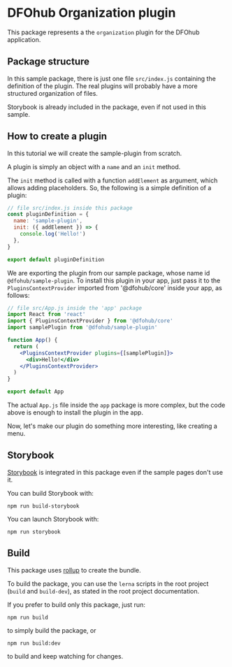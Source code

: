 # DFOhub Organization plugin

This package represents a the `organization` plugin for the DFOhub application.

## Package structure

In this sample package, there is just one file `src/index.js` containing the definition of the plugin. The real plugins will probably have a more structured organization of files. 

Storybook is already included in the package, even if not used in this sample.

## How to create a plugin

In this tutorial we will create the sample-plugin from scratch.

A plugin is simply an object with a `name` and an `init` method.

The `init` method is called with a function `addElement` as argument, which allows adding placeholders. So, the following is a simple definition of a plugin:

```js
// file src/index.js inside this package
const pluginDefinition = {
  name: 'sample-plugin',
  init: ({ addElement }) => {
    console.log('Hello!')
  },
}

export default pluginDefinition
```

We are exporting the plugin from our sample package, whose name id `@dfohub/sample-plugin`.
To install this plugin in your app, just pass it to the `PluginsContextProvider` imported from '@dfohub/core' inside your app, as follows:

```jsx
// file src/App.js inside the 'app' package
import React from 'react'
import { PluginsContextProvider } from '@dfohub/core'
import samplePlugin from '@dfohub/sample-plugin'

function App() {
  return (
    <PluginsContextProvider plugins={[samplePlugin]}>
      <div>Hello!</div>
    </PluginsContextProvider>
  )
}

export default App
```

The actual `App.js` file inside the `app` package is more complex, but the code above is enough to install the plugin in the app.

Now, let's make our plugin do something more interesting, like creating a menu.

## Storybook

[Storybook](https://storybook.js.org/) is integrated in this package even if the sample pages don't use it.

You can build Storybook with:

```shell script
npm run build-storybook
```

You can launch Storybook with:

```shell script
npm run storybook
```

## Build

This package uses [rollup](https://rollupjs.org/guide/en/) to create the bundle.

To build the package, you can use the `lerna` scripts in the root project (`build` and `build-dev`), as stated in the root project documentation.

If you prefer to build only this package, just run:

```shell script
npm run build
```

to simply build the package, or

```shell script
npm run build:dev
```

to build and keep watching for changes.

